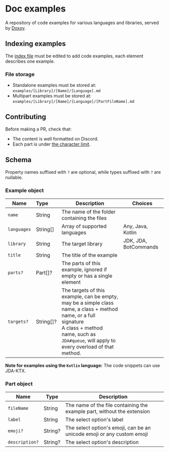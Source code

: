 # Doc examples
A repository of code examples for various languages and libraries,
served by [Doxxy](https://github.com/freya022/Doxxy).

## Indexing examples
The [index file](index.json) must be edited to add code examples,
each element describes one example.

### File storage
* Standalone examples must be stored at: `examples/[Library]/[Name]/[Language].md`
* Multipart examples must be stored at: `examples/[Library]/[Name]/[Language]/[PartFileName].md`

## Contributing
Before making a PR, check that:
* The content is well formatted on Discord.
* Each part is under [the character limit](https://docs.jda.wiki/net/dv8tion/jda/api/entities/Message.html#MAX_CONTENT_LENGTH).

## Schema
Property names suffixed with `?` are optional, while types suffixed with `?` are nullable.

### Example object

| Name        | Type      | Description                                                                                                                                                                                                     | Choices               |
|-------------|:----------|-----------------------------------------------------------------------------------------------------------------------------------------------------------------------------------------------------------------|-----------------------|
| `name`      | String    | The name of the folder containing the files                                                                                                                                                                     |                       |
| `languages` | String[]  | Array of supported languages                                                                                                                                                                                    | Any, Java, Kotlin     |
| `library`   | String    | The target library                                                                                                                                                                                              | JDK, JDA, BotCommands |
| `title`     | String    | The title of the example                                                                                                                                                                                        |                       |
| `parts?`    | Part[]?   | The parts of this example, ignored if empty or has a single element                                                                                                                                             |                       |
| `targets?`  | String[]? | The targets of this example, can be empty, may be a simple class name, a class + method name, or a full signature<br/> A class + method name, such as `JDA#queue`, will apply to every overload of that method. |                       |

**Note for examples using the `Kotlin` language:** The code snippets can use JDA-KTX.

### Part object

| Name           | Type    | Description                                                             |
|----------------|---------|-------------------------------------------------------------------------|
| `fileName`     | String  | The name of the file containing the example part, without the extension |
| `label`        | String  | The select option's label                                               |
| `emoji?`       | String? | The select option's emoji, can be an unicode emoji or any custom emoji  |
| `description?` | String? | The select option's description                                         |